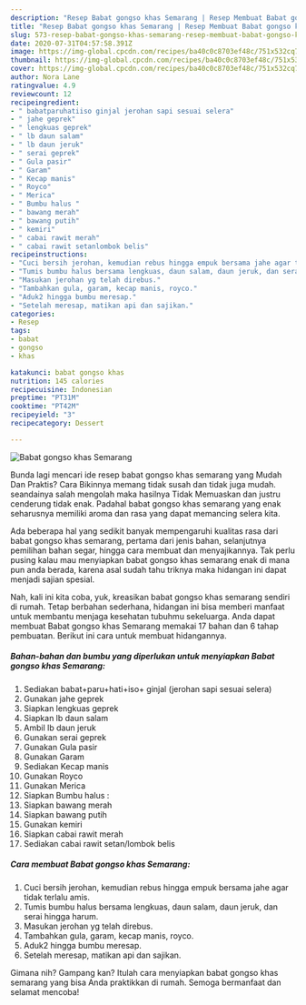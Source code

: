 ```yaml
---
description: "Resep Babat gongso khas Semarang | Resep Membuat Babat gongso khas Semarang Yang Enak Dan Mudah"
title: "Resep Babat gongso khas Semarang | Resep Membuat Babat gongso khas Semarang Yang Enak Dan Mudah"
slug: 573-resep-babat-gongso-khas-semarang-resep-membuat-babat-gongso-khas-semarang-yang-enak-dan-mudah
date: 2020-07-31T04:57:58.391Z
image: https://img-global.cpcdn.com/recipes/ba40c0c8703ef48c/751x532cq70/babat-gongso-khas-semarang-foto-resep-utama.jpg
thumbnail: https://img-global.cpcdn.com/recipes/ba40c0c8703ef48c/751x532cq70/babat-gongso-khas-semarang-foto-resep-utama.jpg
cover: https://img-global.cpcdn.com/recipes/ba40c0c8703ef48c/751x532cq70/babat-gongso-khas-semarang-foto-resep-utama.jpg
author: Nora Lane
ratingvalue: 4.9
reviewcount: 12
recipeingredient:
- " babatparuhatiiso ginjal jerohan sapi sesuai selera"
- " jahe geprek"
- " lengkuas geprek"
- " lb daun salam"
- " lb daun jeruk"
- " serai geprek"
- " Gula pasir"
- " Garam"
- " Kecap manis"
- " Royco"
- " Merica"
- " Bumbu halus "
- " bawang merah"
- " bawang putih"
- " kemiri"
- " cabai rawit merah"
- " cabai rawit setanlombok belis"
recipeinstructions:
- "Cuci bersih jerohan, kemudian rebus hingga empuk bersama jahe agar tidak terlalu amis."
- "Tumis bumbu halus bersama lengkuas, daun salam, daun jeruk, dan serai hingga harum."
- "Masukan jerohan yg telah direbus."
- "Tambahkan gula, garam, kecap manis, royco."
- "Aduk2 hingga bumbu meresap."
- "Setelah meresap, matikan api dan sajikan."
categories:
- Resep
tags:
- babat
- gongso
- khas

katakunci: babat gongso khas 
nutrition: 145 calories
recipecuisine: Indonesian
preptime: "PT31M"
cooktime: "PT42M"
recipeyield: "3"
recipecategory: Dessert

---
```



![Babat gongso khas Semarang](https://img-global.cpcdn.com/recipes/ba40c0c8703ef48c/751x532cq70/babat-gongso-khas-semarang-foto-resep-utama.jpg)

Bunda lagi mencari ide resep babat gongso khas semarang yang Mudah Dan Praktis? Cara Bikinnya memang tidak susah dan tidak juga mudah. seandainya salah mengolah maka hasilnya Tidak Memuaskan dan justru cenderung tidak enak. Padahal babat gongso khas semarang yang enak seharusnya memiliki aroma dan rasa yang dapat memancing selera kita.

Ada beberapa hal yang sedikit banyak mempengaruhi kualitas rasa dari babat gongso khas semarang, pertama dari jenis bahan, selanjutnya pemilihan bahan segar, hingga cara membuat dan menyajikannya. Tak perlu pusing kalau mau menyiapkan babat gongso khas semarang enak di mana pun anda berada, karena asal sudah tahu triknya maka hidangan ini dapat menjadi sajian spesial.




Nah, kali ini kita coba, yuk, kreasikan babat gongso khas semarang sendiri di rumah. Tetap berbahan sederhana, hidangan ini bisa memberi manfaat untuk membantu menjaga kesehatan tubuhmu sekeluarga. Anda dapat membuat Babat gongso khas Semarang memakai 17 bahan dan 6 tahap pembuatan. Berikut ini cara untuk membuat hidangannya.

<!--inarticleads1-->

##### Bahan-bahan dan bumbu yang diperlukan untuk menyiapkan Babat gongso khas Semarang:

1. Sediakan  babat+paru+hati+iso+ ginjal (jerohan sapi sesuai selera)
1. Gunakan  jahe geprek
1. Siapkan  lengkuas geprek
1. Siapkan  lb daun salam
1. Ambil  lb daun jeruk
1. Gunakan  serai geprek
1. Gunakan  Gula pasir
1. Gunakan  Garam
1. Sediakan  Kecap manis
1. Gunakan  Royco
1. Gunakan  Merica
1. Siapkan  Bumbu halus :
1. Siapkan  bawang merah
1. Siapkan  bawang putih
1. Gunakan  kemiri
1. Siapkan  cabai rawit merah
1. Sediakan  cabai rawit setan/lombok belis




<!--inarticleads2-->

##### Cara membuat Babat gongso khas Semarang:

1. Cuci bersih jerohan, kemudian rebus hingga empuk bersama jahe agar tidak terlalu amis.
1. Tumis bumbu halus bersama lengkuas, daun salam, daun jeruk, dan serai hingga harum.
1. Masukan jerohan yg telah direbus.
1. Tambahkan gula, garam, kecap manis, royco.
1. Aduk2 hingga bumbu meresap.
1. Setelah meresap, matikan api dan sajikan.




Gimana nih? Gampang kan? Itulah cara menyiapkan babat gongso khas semarang yang bisa Anda praktikkan di rumah. Semoga bermanfaat dan selamat mencoba!
